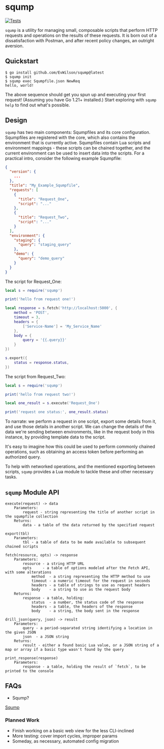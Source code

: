 # sqump
[![Tests](https://github.com/EvWilson/sqump/actions/workflows/test.yml/badge.svg?branch=main)](https://github.com/EvWilson/sqump/actions/workflows/test.yml)

`sqump` is a utility for managing small, composable scripts that perform HTTP requests and operations on the results of these requests.
It is born out of a dissatisfaction with Postman, and after recent policy changes, an outright aversion.

## Quickstart
```
$ go install github.com/EvWilson/sqump@latest
$ sqump init
$ sqump exec Squmpfile.json NewReq
hello, world!
```

The above sequence should get you spun up and executing your first request! (Assuming you have Go 1.21+ installed.)
Start exploring with `sqump help` to find out what's possible.

## Design
`sqump` has two main components: Squmpfiles and its core configuration. Squmpfiles are registered with the core, which
also contains the environment that is currently active. Squmpfiles contain Lua scripts and environment mappings - these scripts
can be chained together, and the current environment can be used to insert data into the scripts.
For a practical intro, consider the following example Squmpfile:
```json
{
  "version": {
    ...
  },
  "title": "My_Example_Squmpfile",
  "requests": [
    {
      "title": "Request_One",
      "script": "..."
    },
    {
      "title": "Request_Two",
      "script": "..."
    }
  ],
  "environment": {
    "staging": {
      "query": "staging_query"
    },
    "demo": {
      "query": "demo_query"
    }
  }
}
```
The script for Request_One:
```lua
local s = require('sqump')

print('hello from request one!')

local response = s.fetch('http://localhost:5000', {
    method = 'POST',
    timeout = 3,
    headers = {
        ['Service-Name'] = 'My_Service_Name'
    },
    body = {
        query = '{{.query}}'
    }
})

s.export({
    status = response.status,
})
```
The script from Request_Two:
```lua
local s = require('sqump')

print('hello from request two!')

local one_result = s.execute('Request_One')

print('request one status:', one_result.status)
```
To narrate: we perform a request in one script, export some details from it, and use those details in another script.
We can change the details of the data we're sending between environments, like in the request body in this instance,
by providing template data to the script.

It's easy to imagine how this could be used to perform commonly chained operations, such as obtaining an access token
before performing an authorized query.

To help with networked operations, and the mentioned exporting between scripts, `sqump` provides a Lua module to tackle
these and other necessary tasks.

## `sqump` Module API
```
execute(request) -> data
    Parameters:
        request - string representing the title of another script in the squmpfile collection
    Returns:
        data - a table of the data returned by the specified request

export(tbl)
    Parameters:
        tbl - a table of data to be made available to subsequent chained scripts

fetch(resource, opts) -> response
    Parameters:
        resource - a string HTTP URL
        opts     - a table of options modeled after the Fetch API, with some alterations
            method  - a string representing the HTTP method to use
            timeout - a numeric timeout for the request in seconds
            headers - a table of strings to use as request headers
            body    - a string to use as the request body
    Returns:
        response - a table, holding:
            status  - a number, the status code of the response
            headers - a table, the headers of the response
            body    - a string, the body sent in the response

drill_json(query, json) -> result
    Parameters:
        query - a period-separated string identifying a location in the given JSON
        json  - a JSON string
    Returns:
        result - either a found basic Lua value, or a JSON string of a map or array if a basic type wasn't found by the query

print_response(response)
    Parameters:
        response - a table, holding the result of `fetch`, to be printed to the console
```

## FAQs
- Sqump?

[Sqump](https://youtu.be/MS1jJzoMUjI?si=PPH_hONo0wEKNAmx&t=414)

### Planned Work
- Finish working on a basic web view for the less CLI-inclined
- More testing: cover import cycles, improper params
- Someday, as necessary, automated config migration
